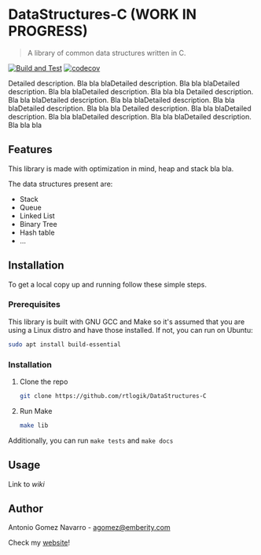 # DataStructures-C (WORK IN PROGRESS)

> A library of common data structures written in C.

[![Build and Test](https://github.com/emberity/DataStructures-C/actions/workflows/build-test.yml/badge.svg?branch=main)](https://github.com/emberity/DataStructures-C/actions/workflows/build-test.yml)
[![codecov](https://codecov.io/gh/emberity/DataStructures-C/branch/main/graph/badge.svg?token=B0QUKSUX5Q)](https://codecov.io/gh/emberity/DataStructures-C)

Detailed description. Bla bla blaDetailed description. Bla bla blaDetailed description. Bla bla blaDetailed description. Bla bla bla
Detailed description. Bla bla blaDetailed description. Bla bla blaDetailed description. Bla bla blaDetailed description. Bla bla bla
Detailed description. Bla bla blaDetailed description. Bla bla blaDetailed description. Bla bla blaDetailed description. Bla bla bla

## Features
This library is made with optimization in mind, heap and stack bla bla.


The data structures present are:
* Stack
* Queue
* Linked List
* Binary Tree
* Hash table
* ...

## Installation
To get a local copy up and running follow these simple steps.
### Prerequisites
This library is built with GNU GCC and Make so it's assumed that you are using a Linux distro and have those installed. 
If not, you can run on Ubuntu:
  ```sh
  sudo apt install build-essential
  ```
### Installation
1. Clone the repo
   ```sh
   git clone https://github.com/rtlogik/DataStructures-C
   ```
2. Run Make
   ```sh
   make lib
   ```
Additionally, you can run `make tests` and `make docs`



## Usage
Link to _wiki_

## Author
Antonio Gomez Navarro - agomez@emberity.com

Check my [website](www.emberity.com)!


